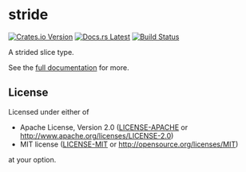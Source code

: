 # stride

[![Crates.io Version](https://img.shields.io/crates/v/stride.svg)](https://crates.io/crates/stride)
[![Docs.rs Latest](https://img.shields.io/badge/docs.rs-latest-blue.svg)](https://docs.rs/stride)
[![Build Status](https://img.shields.io/github/workflow/status/rossmacarthur/stride/build/master)](https://github.com/rossmacarthur/stride/actions?query=workflow%3Abuild)

A strided slice type.

See the [full documentation](https://docs.rs/stride) for more.

## License

Licensed under either of

- Apache License, Version 2.0 ([LICENSE-APACHE](LICENSE-APACHE) or
  http://www.apache.org/licenses/LICENSE-2.0)
- MIT license ([LICENSE-MIT](LICENSE-MIT) or http://opensource.org/licenses/MIT)

at your option.
